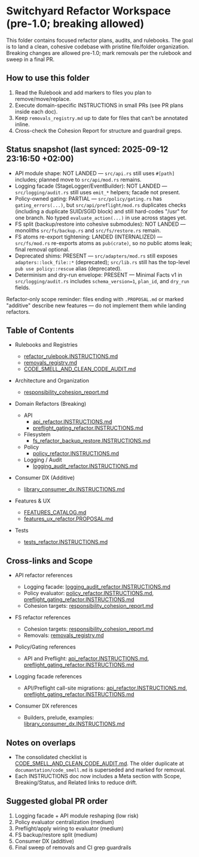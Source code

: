 # Switchyard Refactor Workspace (pre-1.0; breaking allowed)

This folder contains focused refactor plans, audits, and rulebooks. The goal is to land a clean, cohesive codebase with pristine file/folder organization. Breaking changes are allowed pre-1.0; mark removals per the rulebook and sweep in a final PR.

## How to use this folder

1) Read the Rulebook and add markers to files you plan to remove/move/replace.
2) Execute domain-specific INSTRUCTIONS in small PRs (see PR plans inside each doc).
3) Keep `removals_registry.md` up to date for files that can’t be annotated inline.
4) Cross-check the Cohesion Report for structure and guardrail greps.

## Status snapshot (last synced: 2025-09-12 23:16:50 +02:00)

- API module shape: NOT LANDED — `src/api.rs` still uses `#[path]` includes; planned move to `src/api/mod.rs` remains.
- Logging facade (StageLogger/EventBuilder): NOT LANDED — `src/logging/audit.rs` still uses `emit_*` helpers; facade not present.
- Policy-owned gating: PARTIAL — `src/policy/gating.rs` has `gating_errors(...)`, but `src/api/preflight/mod.rs` duplicates checks (including a duplicate SUID/SGID block) and still hard-codes "/usr" for one branch. No typed `evaluate_action(...)` in use across stages yet.
- FS split (backup/restore into cohesive submodules): NOT LANDED — monoliths `src/fs/backup.rs` and `src/fs/restore.rs` remain.
- FS atoms re-export tightening: LANDED (INTERNALIZED) — `src/fs/mod.rs` re-exports atoms as `pub(crate)`, so no public atoms leak; final removal optional.
- Deprecated shims: PRESENT — `src/adapters/mod.rs` still exposes `adapters::lock_file::*` (deprecated); `src/lib.rs` still has the top-level `pub use policy::rescue` alias (deprecated).
- Determinism and dry-run envelope: PRESENT — Minimal Facts v1 in `src/logging/audit.rs` includes `schema_version=1`, `plan_id`, and `dry_run` fields.

Refactor-only scope reminder: files ending with `.PROPOSAL.md` or marked "additive" describe new features — do not implement them while landing refactors.

## Table of Contents

- Rulebooks and Registries
  - [refactor_rulebook.INSTRUCTIONS.md](./refactor_rulebook.INSTRUCTIONS.md)
  - [removals_registry.md](./removals_registry.md)
  - [CODE_SMELL_AND_CLEAN_CODE_AUDIT.md](./CODE_SMELL_AND_CLEAN_CODE_AUDIT.md)

- Architecture and Organization
  - [responsibility_cohesion_report.md](./responsibility_cohesion_report.md)

- Domain Refactors (Breaking)
  - API
    - [api_refactor.INSTRUCTIONS.md](./api_refactor.INSTRUCTIONS.md)
    - [preflight_gating_refactor.INSTRUCTIONS.md](./preflight_gating_refactor.INSTRUCTIONS.md)
  - Filesystem
    - [fs_refactor_backup_restore.INSTRUCTIONS.md](./fs_refactor_backup_restore.INSTRUCTIONS.md)
  - Policy
    - [policy_refactor.INSTRUCTIONS.md](./policy_refactor.INSTRUCTIONS.md)
  - Logging / Audit
    - [logging_audit_refactor.INSTRUCTIONS.md](./logging_audit_refactor.INSTRUCTIONS.md)

- Consumer DX (Additive)
  - [library_consumer_dx.INSTRUCTIONS.md](./library_consumer_dx.INSTRUCTIONS.md)

- Features & UX
  - [FEATURES_CATALOG.md](./FEATURES_CATALOG.md)
  - [features_ux_refactor.PROPOSAL.md](./features_ux_refactor.PROPOSAL.md)

- Tests
  - [tests_refactor.INSTRUCTIONS.md](./tests_refactor.INSTRUCTIONS.md)

## Cross-links and Scope

- API refactor references
  - Logging facade: [logging_audit_refactor.INSTRUCTIONS.md](./logging_audit_refactor.INSTRUCTIONS.md)
  - Policy evaluator: [policy_refactor.INSTRUCTIONS.md](./policy_refactor.INSTRUCTIONS.md), [preflight_gating_refactor.INSTRUCTIONS.md](./preflight_gating_refactor.INSTRUCTIONS.md)
  - Cohesion targets: [responsibility_cohesion_report.md](./responsibility_cohesion_report.md)

- FS refactor references
  - Cohesion targets: [responsibility_cohesion_report.md](./responsibility_cohesion_report.md)
  - Removals: [removals_registry.md](./removals_registry.md)

- Policy/Gating references
  - API and Preflight: [api_refactor.INSTRUCTIONS.md](./api_refactor.INSTRUCTIONS.md), [preflight_gating_refactor.INSTRUCTIONS.md](./preflight_gating_refactor.INSTRUCTIONS.md)

- Logging facade references
  - API/Preflight call-site migrations: [api_refactor.INSTRUCTIONS.md](./api_refactor.INSTRUCTIONS.md), [preflight_gating_refactor.INSTRUCTIONS.md](./preflight_gating_refactor.INSTRUCTIONS.md)

- Consumer DX references
  - Builders, prelude, examples: [library_consumer_dx.INSTRUCTIONS.md](./library_consumer_dx.INSTRUCTIONS.md)

## Notes on overlaps

- The consolidated checklist is [CODE_SMELL_AND_CLEAN_CODE_AUDIT.md](./CODE_SMELL_AND_CLEAN_CODE_AUDIT.md). The older duplicate at `documantation/code_smell.md` is superseded and marked for removal.
- Each INSTRUCTIONS doc now includes a Meta section with Scope, Breaking/Status, and Related links to reduce drift.

## Suggested global PR order

1) Logging facade + API module reshaping (low risk)
2) Policy evaluator centralization (medium)
3) Preflight/apply wiring to evaluator (medium)
4) FS backup/restore split (medium)
5) Consumer DX (additive)
6) Final sweep of removals and CI grep guardrails
